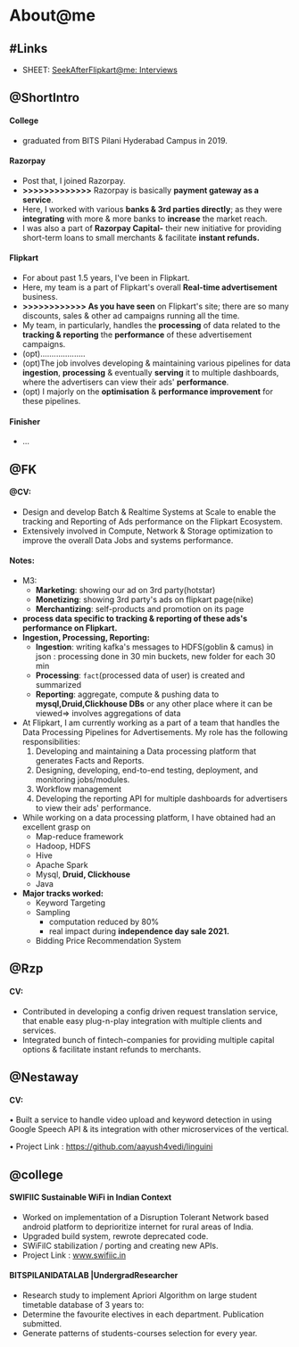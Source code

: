 # About@me

## \#Links

* SHEET: [SeekAfterFlipkart@me: Interviews](https://docs.google.com/spreadsheets/d/1ukY4tJwG0tesZvy0WNjkhBH0n-n9yPut4axQHoHP4ns/edit#gid=0)

## @ShortIntro

#### College

* graduated from BITS Pilani Hyderabad Campus in 2019.

#### Razorpay

* Post that, I joined Razorpay.
* **&gt;&gt;&gt;&gt;&gt;&gt;&gt;&gt;&gt;&gt;&gt;&gt;&gt;** Razorpay is basically **payment gateway as a service**.
* Here, I worked with various **banks & 3rd parties directly**; as they were **integrating** with more & more banks to **increase** the market reach.
* I was also a part of **Razorpay Capital-** their new initiative for providing short-term loans to small merchants & facilitate **instant refunds.**

 

#### Flipkart

* For about past 1.5 years, I've been in Flipkart.
* Here, my team is a part of Flipkart's overall **Real-time advertisement** business.
* **&gt;&gt;&gt;&gt;&gt;&gt;&gt;&gt;&gt;&gt;&gt;&gt; As you have seen** on Flipkart's site; there are so many discounts, sales & other ad campaigns running all the time.
* My team, in particularly, handles the **processing** of data related to the **tracking & reporting** the **performance** of these advertisement campaigns.
* \(opt\)....................
* \(opt\)The job involves developing & maintaining various pipelines for data **ingestion**, **processing** & eventually **serving** it to multiple dashboards, where the advertisers can view their ads' **performance**.
* \(opt\) I majorly on the **optimisation** & **performance improvement** for these pipelines.

#### Finisher

* ...

## @FK

#### @CV:

* Design and develop Batch & Realtime Systems at Scale to enable the tracking and Reporting of Ads performance on the Flipkart Ecosystem.
* Extensively involved in Compute, Network & Storage optimization to improve the overall Data Jobs and systems performance.

#### Notes:

* M3:
  * **Marketing**: showing our ad on 3rd party\(hotstar\)
  * **Monetizing**: showing 3rd party's ads on flipkart page\(nike\)
  * **Merchantizing**: self-products and promotion on its page
* **process data specific to tracking & reporting of these ads's performance on Flipkart.**
* **Ingestion, Processing, Reporting:**
  * **Ingestion**: writing kafka's messages to HDFS\(goblin & camus\) in json : processing done in 30 min buckets, new folder for each 30 min
  * **Processing**: `fact`\(processed data of user\) is created and summarized
  * **Reporting**: aggregate, compute & pushing data to **mysql,Druid,Clickhouse DBs** or any other place where it can be viewed=&gt; involves aggregations of data
* At Flipkart, I am currently working as a part of a team that handles the Data Processing Pipelines for Advertisements. My role has the following responsibilities:
  1. Developing and maintaining a Data processing platform that generates Facts and Reports.
  2. Designing, developing, end-to-end testing, deployment, and monitoring jobs/modules.
  3. Workflow management
  4. Developing the reporting API for multiple dashboards for advertisers to view their ads' performance.
* While working on a data processing platform, I have obtained had an excellent grasp on 
  * Map-reduce framework 
  * Hadoop, HDFS
  * Hive
  * Apache Spark
  * Mysql, **Druid, Clickhouse**
  * Java 
* **Major tracks worked:**
  * Keyword Targeting
  * Sampling
    * computation reduced by 80%
    * real impact during **independence day sale 2021.**
  * Bidding Price Recommendation System

## @Rzp

#### CV:

* Contributed in developing a config driven request translation service, that enable easy plug-n-play integration with multiple clients and services.
* Integrated bunch of fintech-companies for providing multiple capital options & facilitate instant refunds to merchants.

## @Nestaway

#### CV:

• Built a service to handle video upload and keyword detection in using Google Speech API & its integration with other microservices of the vertical.

• Project Link : https://github.com/aayush4vedi/linguini

## @college

#### SWIFIIC Sustainable WiFi in Indian Context 

* Worked on implementation of a Disruption Tolerant Network based android platform to deprioritize internet for rural areas of India.
* Upgraded build system, rewrote deprecated code.
* SWiFiIC stabilization / porting and creating new APIs. 
* Project Link : www.swifiic.in

#### BITSPILANIDATALAB \|UndergradResearcher  

* Research study to implement Apriori Algorithm on large student timetable database of 3 years to:
* Determine the favourite electives in each department. Publication submitted.
* Generate patterns of students-courses selection for every year.

